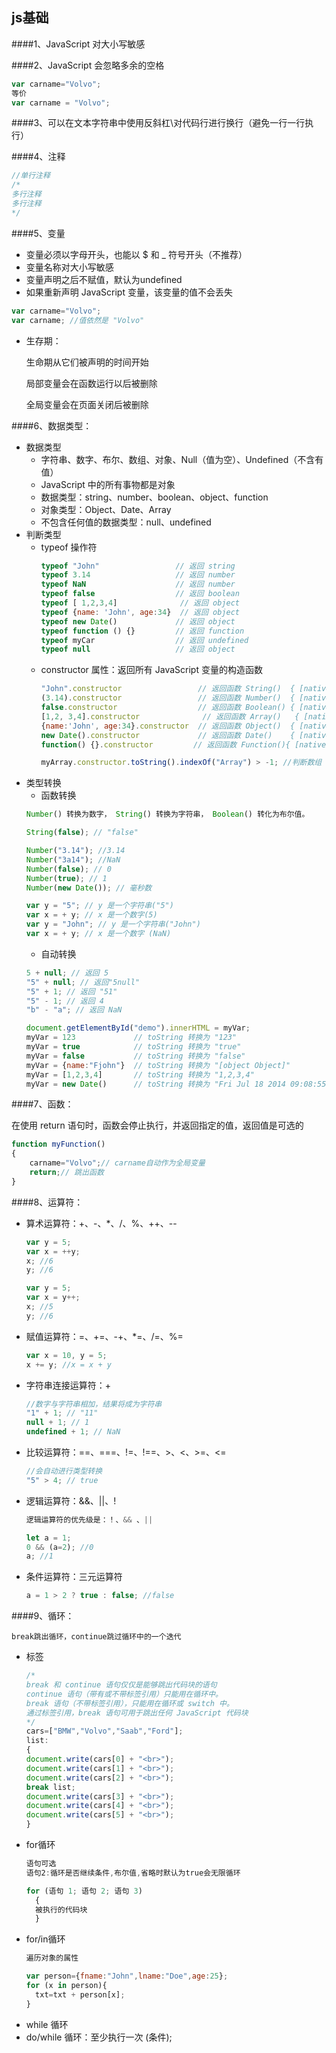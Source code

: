 ## js基础

####1、JavaScript 对大小写敏感

####2、JavaScript 会忽略多余的空格
```js
var carname="Volvo";
等价
var carname = "Volvo";
```

####3、可以在文本字符串中使用反斜杠\对代码行进行换行（避免一行一行执行）

####4、注释
```js
//单行注释
/*
多行注释
多行注释
*/
```

####5、变量
* 变量必须以字母开头，也能以 $ 和 _ 符号开头（不推荐）
* 变量名称对大小写敏感
* 变量声明之后不赋值，默认为undefined
* 如果重新声明 JavaScript 变量，该变量的值不会丢失
```js
var carname="Volvo";
var carname; //值依然是 "Volvo"
```
* 生存期：

    生命期从它们被声明的时间开始

    局部变量会在函数运行以后被删除

    全局变量会在页面关闭后被删除

####6、数据类型：
* 数据类型
    * 字符串、数字、布尔、数组、对象、Null（值为空）、Undefined（不含有值）
    * JavaScript 中的所有事物都是对象
    * 数据类型：string、number、boolean、object、function
    * 对象类型：Object、Date、Array
    * 不包含任何值的数据类型：null、undefined
* 判断类型
    * typeof 操作符
        ```js
        typeof "John"                 // 返回 string
        typeof 3.14                   // 返回 number
        typeof NaN                    // 返回 number
        typeof false                  // 返回 boolean
        typeof [ 1,2,3,4]              // 返回 object
        typeof {name: 'John', age:34}  // 返回 object
        typeof new Date()             // 返回 object
        typeof function () {}         // 返回 function
        typeof myCar                  // 返回 undefined
        typeof null                   // 返回 object
        ```
    * constructor 属性：返回所有 JavaScript 变量的构造函数
        ```js
        "John".constructor                 // 返回函数 String()  { [native code] }
        (3.14).constructor                 // 返回函数 Number()  { [native code] }
        false.constructor                  // 返回函数 Boolean() { [native code] }
        [1,2, 3,4].constructor              // 返回函数 Array()   { [native code] }
        {name:'John', age:34}.constructor  // 返回函数 Object()  { [native code] }
        new Date().constructor             // 返回函数 Date()    { [native code] }
        function() {}.constructor         // 返回函数 Function(){ [native code] }

        myArray.constructor.toString().indexOf("Array") > -1; //判断数组
        ```
* 类型转换
    * 函数转换
    ```js
    Number() 转换为数字， String() 转换为字符串， Boolean() 转化为布尔值。

    String(false); // "false"

    Number("3.14"); //3.14
    Number("3a14"); //NaN
    Number(false); // 0
    Number(true); // 1
    Number(new Date()); // 毫秒数

    var y = "5"; // y 是一个字符串("5")
    var x = + y; // x 是一个数字(5)
    var y = "John"; // y 是一个字符串("John")
    var x = + y; // x 是一个数字 (NaN)
    ```
    * 自动转换
    ```js
    5 + null; // 返回 5
    "5" + null; // 返回"5null"
    "5" + 1; // 返回 "51"
    "5" - 1; // 返回 4
    "b" - "a"; // 返回 NaN

    document.getElementById("demo").innerHTML = myVar;
    myVar = 123             // toString 转换为 "123"
    myVar = true            // toString 转换为 "true"
    myVar = false           // toString 转换为 "false"
    myVar = {name:"Fjohn"}  // toString 转换为 "[object Object]"
    myVar = [1,2,3,4]       // toString 转换为 "1,2,3,4"
    myVar = new Date()      // toString 转换为 "Fri Jul 18 2014 09:08:55 GMT+0200"

    ```

####7、函数：

在使用 return 语句时，函数会停止执行，并返回指定的值，返回值是可选的
```js
function myFunction()
{
    carname="Volvo";// carname自动作为全局变量
    return;// 跳出函数
}
```

####8、运算符：
* 算术运算符：+、-、*、/、%、++、--

    ```js
    var y = 5;
    var x = ++y;
    x; //6
    y; //6

    var y = 5;
    var x = y++;
    x; //5
    y; //6
    ```

* 赋值运算符：=、+=、-+、*=、/=、%=

    ```js
    var x = 10, y = 5;
    x += y; //x = x + y
    ```

* 字符串连接运算符：+

    ```js
    //数字与字符串相加，结果将成为字符串
    "1" + 1; // "11"
    null + 1; // 1
    undefined + 1; // NaN
    ```

* 比较运算符：==、===、!=、!==、>、<、>=、<=

    ```js
    //会自动进行类型转换
    "5" > 4; // true
    ```

* 逻辑运算符：&&、||、!

    ```js
    逻辑运算符的优先级是：！、&& 、||

    let a = 1;
    0 && (a=2); //0
    a; //1
    ```

* 条件运算符：三元运算符

    ```js
    a = 1 > 2 ? true : false; //false
    ```

####9、循环：
```
break跳出循环，continue跳过循环中的一个迭代
```
* 标签
    ```js
    /*
    break 和 continue 语句仅仅是能够跳出代码块的语句
    continue 语句（带有或不带标签引用）只能用在循环中。
    break 语句（不带标签引用），只能用在循环或 switch 中。
    通过标签引用，break 语句可用于跳出任何 JavaScript 代码块
    */
    cars=["BMW","Volvo","Saab","Ford"];
    list:
    {
    document.write(cars[0] + "<br>");
    document.write(cars[1] + "<br>");
    document.write(cars[2] + "<br>");
    break list;
    document.write(cars[3] + "<br>");
    document.write(cars[4] + "<br>");
    document.write(cars[5] + "<br>");
    }
    ```
* for循环
    ```js
    语句可选
    语句2:循环是否继续条件,布尔值,省略时默认为true会无限循环

    for (语句 1; 语句 2; 语句 3)
      {
      被执行的代码块
      }
    ```
* for/in循环
    ```js
    遍历对象的属性

    var person={fname:"John",lname:"Doe",age:25};
    for (x in person){
      txt=txt + person[x];
    }
    ```
* while 循环
* do/while 循环：至少执行一次 (条件);